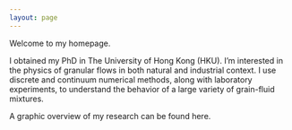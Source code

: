 ```yaml
---
layout: page
---
```


Welcome to my homepage.

I obtained my PhD in The University of Hong Kong (HKU). I’m interested in the physics of granular flows in both natural and industrial context. I use discrete and continuum numerical methods, along with laboratory experiments, to understand the behavior of a large variety of grain-fluid mixtures.

A graphic overview of my research can be found here.